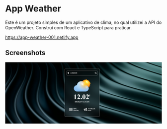 
# App Weather
 


Este é um projeto simples de um aplicativo de clima, no qual utilizei a API do OpenWeather. Construí com React e TypeScript para praticar.

https://app-weather-001.netlify.app



## Screenshots

![App Screenshot](https://github.com/Eduardo-Batist4/App-Weather/blob/main/src/assets/appWeather.png?raw=true)


